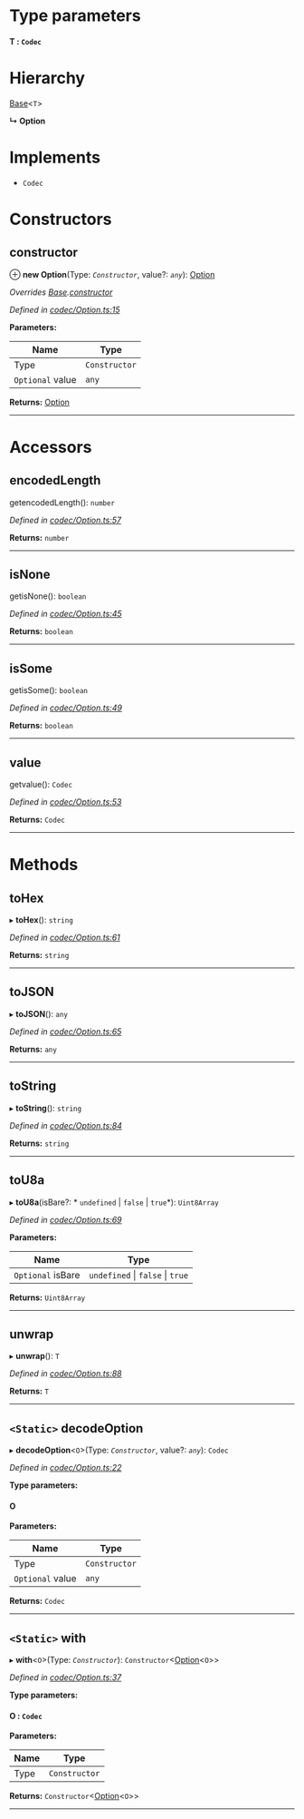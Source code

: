 

# Type parameters
#### T :  `Codec`
# Hierarchy

 [Base](_codec_base_.base.md)<`T`>

**↳ Option**

# Implements

* `Codec`

# Constructors

<a id="constructor"></a>

##  constructor

⊕ **new Option**(Type: *`Constructor`*, value?: *`any`*): [Option](_codec_option_.option.md)

*Overrides [Base](_codec_base_.base.md).[constructor](_codec_base_.base.md#constructor)*

*Defined in [codec/Option.ts:15](https://github.com/polkadot-js/api/blob/2aa78f2/packages/types/src/codec/Option.ts#L15)*

**Parameters:**

| Name | Type |
| ------ | ------ |
| Type | `Constructor` |
| `Optional` value | `any` |

**Returns:** [Option](_codec_option_.option.md)

___

# Accessors

<a id="encodedlength"></a>

##  encodedLength

getencodedLength(): `number`

*Defined in [codec/Option.ts:57](https://github.com/polkadot-js/api/blob/2aa78f2/packages/types/src/codec/Option.ts#L57)*

**Returns:** `number`

___
<a id="isnone"></a>

##  isNone

getisNone(): `boolean`

*Defined in [codec/Option.ts:45](https://github.com/polkadot-js/api/blob/2aa78f2/packages/types/src/codec/Option.ts#L45)*

**Returns:** `boolean`

___
<a id="issome"></a>

##  isSome

getisSome(): `boolean`

*Defined in [codec/Option.ts:49](https://github.com/polkadot-js/api/blob/2aa78f2/packages/types/src/codec/Option.ts#L49)*

**Returns:** `boolean`

___
<a id="value"></a>

##  value

getvalue(): `Codec`

*Defined in [codec/Option.ts:53](https://github.com/polkadot-js/api/blob/2aa78f2/packages/types/src/codec/Option.ts#L53)*

**Returns:** `Codec`

___

# Methods

<a id="tohex"></a>

##  toHex

▸ **toHex**(): `string`

*Defined in [codec/Option.ts:61](https://github.com/polkadot-js/api/blob/2aa78f2/packages/types/src/codec/Option.ts#L61)*

**Returns:** `string`

___
<a id="tojson"></a>

##  toJSON

▸ **toJSON**(): `any`

*Defined in [codec/Option.ts:65](https://github.com/polkadot-js/api/blob/2aa78f2/packages/types/src/codec/Option.ts#L65)*

**Returns:** `any`

___
<a id="tostring"></a>

##  toString

▸ **toString**(): `string`

*Defined in [codec/Option.ts:84](https://github.com/polkadot-js/api/blob/2aa78f2/packages/types/src/codec/Option.ts#L84)*

**Returns:** `string`

___
<a id="tou8a"></a>

##  toU8a

▸ **toU8a**(isBare?: * `undefined` &#124; `false` &#124; `true`*): `Uint8Array`

*Defined in [codec/Option.ts:69](https://github.com/polkadot-js/api/blob/2aa78f2/packages/types/src/codec/Option.ts#L69)*

**Parameters:**

| Name | Type |
| ------ | ------ |
| `Optional` isBare |  `undefined` &#124; `false` &#124; `true`|

**Returns:** `Uint8Array`

___
<a id="unwrap"></a>

##  unwrap

▸ **unwrap**(): `T`

*Defined in [codec/Option.ts:88](https://github.com/polkadot-js/api/blob/2aa78f2/packages/types/src/codec/Option.ts#L88)*

**Returns:** `T`

___
<a id="decodeoption"></a>

## `<Static>` decodeOption

▸ **decodeOption**<`O`>(Type: *`Constructor`*, value?: *`any`*): `Codec`

*Defined in [codec/Option.ts:22](https://github.com/polkadot-js/api/blob/2aa78f2/packages/types/src/codec/Option.ts#L22)*

**Type parameters:**

#### O 
**Parameters:**

| Name | Type |
| ------ | ------ |
| Type | `Constructor` |
| `Optional` value | `any` |

**Returns:** `Codec`

___
<a id="with"></a>

## `<Static>` with

▸ **with**<`O`>(Type: *`Constructor`*): `Constructor`<[Option](_codec_option_.option.md)<`O`>>

*Defined in [codec/Option.ts:37](https://github.com/polkadot-js/api/blob/2aa78f2/packages/types/src/codec/Option.ts#L37)*

**Type parameters:**

#### O :  `Codec`
**Parameters:**

| Name | Type |
| ------ | ------ |
| Type | `Constructor` |

**Returns:** `Constructor`<[Option](_codec_option_.option.md)<`O`>>

___

